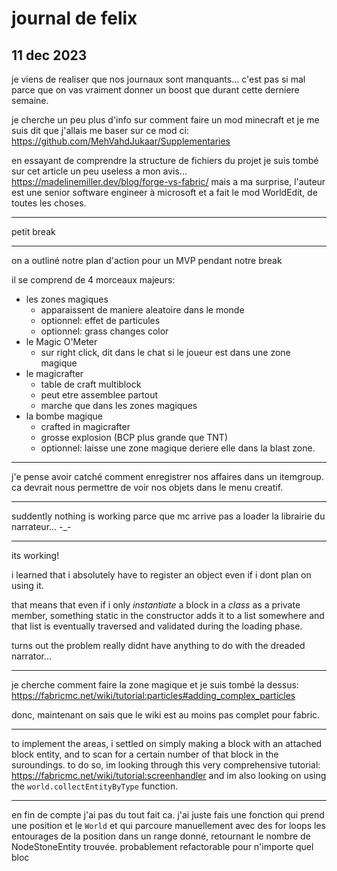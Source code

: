 # journal de felix

## 11 dec 2023

je viens de realiser que nos journaux sont manquants...
c'est pas si mal parce que on vas vraiment donner un boost que durant cette derniere semaine.

je cherche un peu plus d'info sur comment faire un mod minecraft et je me suis dit que j'allais me baser sur ce mod
ci: https://github.com/MehVahdJukaar/Supplementaries

en essayant de comprendre la structure de fichiers du projet je suis tombé sur cet article un peu useless a mon
avis... https://madelinemiller.dev/blog/forge-vs-fabric/ mais a ma surprise, l'auteur est une senior software engineer à
microsoft et a fait le mod WorldEdit, de toutes les choses.

--- 

petit break

---

on a outliné notre plan d'action pour un MVP pendant notre break

il se comprend de 4 morceaux majeurs:

- les zones magiques
    - apparaissent de maniere aleatoire dans le monde
    - optionnel: effet de particules
    - optionnel: grass changes color
- le Magic O'Meter
    - sur right click, dit dans le chat si le joueur est dans une zone magique
- le magicrafter
    - table de craft multiblock
    - peut etre assemblee partout
    - marche que dans les zones magiques
- la bombe magique
    - crafted in magicrafter
    - grosse explosion (BCP plus grande que TNT)
    - optionnel: laisse une zone magique deriere elle dans la blast zone.

---

j'e pense avoir catché comment enregistrer nos affaires dans un itemgroup. ca devrait nous permettre de voir nos objets
dans le menu creatif.

---

suddently nothing is working parce que mc arrive pas a loader la librairie du narrateur... -_-

---

its working!

i learned that i absolutely have to register an object even if i dont plan on using it.

that means that even if i only *instantiate* a block in a *class* as a private member, something static in the
constructor adds it to a list somewhere and that list is eventually traversed and validated during the loading phase.

turns out the problem really didnt have anything to do with the dreaded narrator...

---

je cherche comment faire la zone magique et je suis tombé la
dessus: https://fabricmc.net/wiki/tutorial:particles#adding_complex_particles

donc, maintenant on sais que le wiki est au moins pas complet pour fabric.

---

to implement the areas, i settled on simply making a block with an attached block entity, and to scan for a certain
number of that block in the suroundings. to do so, im looking through this very comprehensive
tutorial: https://fabricmc.net/wiki/tutorial:screenhandler
and im also looking on using the `world.collectEntityByType` function.

---

en fin de compte j'ai pas du tout fait ca. j'ai juste fais une fonction qui prend une position et le `World` et qui parcoure manuellement avec des for loops les entourages de la position dans un range donné, retournant le nombre de NodeStoneEntity trouvée. probablement refactorable pour n'importe quel bloc
